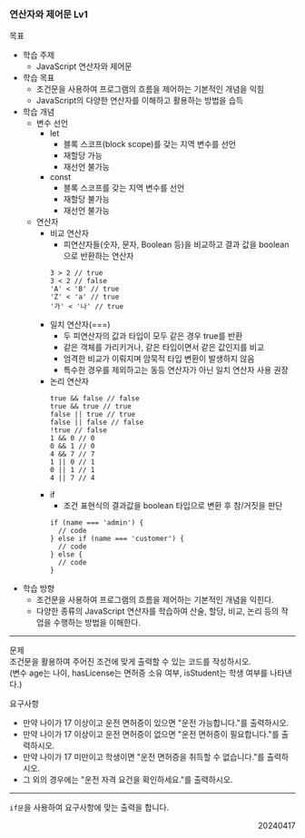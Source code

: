 ### 연산자와 제어문 Lv1
목표  
- 학습 주제
  - JavaScript 연산자와 제어문
- 학습 목표
  - 조건문을 사용하여 프로그램의 흐름을 제어하는 기본적인 개념을 익힘
  - JavaScript의 다양한 연산자를 이해하고 활용하는 방법을 습득
- 학습 개념
  - 변수 선언
    - let
      - 블록 스코프(block scope)를 갖는 지역 변수를 선언
      - 재할당 가능
      - 재선언 불가능
    - const
      - 블록 스코프를 갖는 지역 변수를 선언
      - 재할당 불가능
      - 재선언 불가능
  - 연산자
    - 비교 연산자
      - 피연산자들(숫자, 문자, Boolean 등)을 비교하고 결과 값을 boolean으로 반환하는 연산자
      ```
      3 > 2 // true
      3 < 2 // false
      'A' < 'B' // true
      'Z' < 'a' // true
      '가' < '나' // true
      ```  
    - 일치 연산자(===)
      - 두 피연산자의 값과 타입이 모두 같은 경우 true를 반환
      - 같은 객체를 가리키거나, 같은 타입이면서 같은 값인지를 비교
      - 엄격한 비교가 이뤄지며 암묵적 타입 변환이 발생하지 않음
      - 특수한 경우를 제외하고는 동등 연산자가 아닌 일치 연산자 사용 권장
    - 논리 연산자
      ```
      true && false // false
      true && true // true
      false || true // true
      false || false // false
      !true // false
      1 && 0 // 0
      0 && 1 // 0
      4 && 7 // 7
      1 || 0 // 1
      0 || 1 // 1
      4 || 7 // 4
      ```
    - if
      - 조건 표현식의 결과값을 boolean 타입으로 변환 후 참/거짓을 판단
      ```
      if (name === 'admin') {
        // code
      } else if (name === 'customer') {
        // code
      } else {
        // code
      }
      ```
- 학습 방향
  - 조건문을 사용하여 프로그램의 흐름을 제어하는 기본적인 개념을 익힌다.
  - 다양한 종류의 JavaScript 연산자를 학습하여 산술, 할당, 비교, 논리 등의 작업을 수행하는 방법을 이해한다.
---
문제  
조건문을 활용하여 주어진 조건에 맞게 출력할 수 있는 코드를 작성하시오.  
(변수 age는 나이, hasLicense는 면허증 소유 여부, isStudent는 학생 여부를 나타낸다.)  

요구사항
- 만약 나이가 17 이상이고 운전 면허증이 있으면 "운전 가능합니다."를 출력하시오.
- 만약 나이가 17 이상이고 운전 면허증이 없으면 "운전 면허증이 필요합니다."를 출력하시오.
- 만약 나이가 17 미만이고 학생이면 "운전 면허증을 취득할 수 없습니다."를 출력하시오.
- 그 외의 경우에는 "운전 자격 요건을 확인하세요."를 출력하시오.
---
`if문`을 사용하여 요구사항에 맞는 출력을 합니다.
<div style="text-align: right">20240417</div>